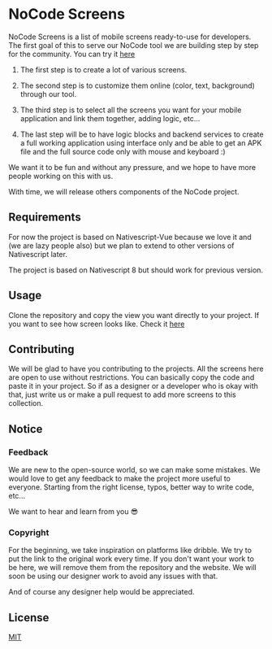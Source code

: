 # NoCode Screens

NoCode Screens is a list of mobile screens ready-to-use for developers. The first goal of this to serve our NoCode tool we are building step by step for the community. You can try it [here](https://nocode.foortinafactory.com) 

1. The first step is to create a lot of various screens.

2. The second step is to customize them online (color, text, background) through our tool.

3. The third step is to select all the screens you want for your mobile application and link them together, adding logic, etc...

4. The last step will be to have logic blocks and backend services to create a full working application using interface only and be able to get an APK file and the full source code only with mouse and keyboard :)

We want it to be fun and without any pressure, and we hope to have more people working on this with us.

With time, we will release others components of the NoCode project.

## Requirements

For now the project is based on Nativescript-Vue because we love it and (we are lazy people also) but we plan to extend to other versions of Nativescript later. 

The project is based on Nativescript 8 but should work for previous version.

## Usage

Clone the repository and copy the view you want directly to your project. If you want to see how screen looks like. Check it [here](https://nocode.foortinafactory.com)


## Contributing

We will be glad to have you contributing to the projects. All the screens here are open to use without restrictions. You can basically copy the code and paste it in your project. So if as a designer or a developer who is okay with that, just write us or make a pull request to add more screens to this collection. 

## Notice 

### Feedback
We are new to the open-source world, so we can make some mistakes. We would love to get any feedback to make the project more useful to everyone. Starting from the right license, typos, better way to write code, etc...

We want to hear and learn from you 😎

### Copyright

For the beginning, we take inspiration on platforms like dribble. We try to put the link to the original work every time. If you don't want your work to be here, we will remove them from the repository and the website. We will soon be using our designer work to avoid any issues with that.

And of course any designer help would be appreciated.


## License
[MIT](https://choosealicense.com/licenses/mit/)
